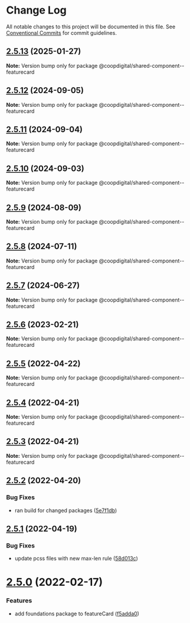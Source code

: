 # Change Log

All notable changes to this project will be documented in this file.
See [Conventional Commits](https://conventionalcommits.org) for commit guidelines.

## [2.5.13](https://github.com/coopdigital/coop-frontend/compare/@coopdigital/shared-component--featurecard@2.5.12...@coopdigital/shared-component--featurecard@2.5.13) (2025-01-27)

**Note:** Version bump only for package @coopdigital/shared-component--featurecard





## [2.5.12](https://github.com/coopdigital/coop-frontend/compare/@coopdigital/shared-component--featurecard@2.5.11...@coopdigital/shared-component--featurecard@2.5.12) (2024-09-05)

**Note:** Version bump only for package @coopdigital/shared-component--featurecard





## [2.5.11](https://github.com/coopdigital/coop-frontend/compare/@coopdigital/shared-component--featurecard@2.5.10...@coopdigital/shared-component--featurecard@2.5.11) (2024-09-04)

**Note:** Version bump only for package @coopdigital/shared-component--featurecard





## [2.5.10](https://github.com/coopdigital/coop-frontend/compare/@coopdigital/shared-component--featurecard@2.5.9...@coopdigital/shared-component--featurecard@2.5.10) (2024-09-03)

**Note:** Version bump only for package @coopdigital/shared-component--featurecard





## [2.5.9](https://github.com/coopdigital/coop-frontend/compare/@coopdigital/shared-component--featurecard@2.5.8...@coopdigital/shared-component--featurecard@2.5.9) (2024-08-09)

**Note:** Version bump only for package @coopdigital/shared-component--featurecard





## [2.5.8](https://github.com/coopdigital/coop-frontend/compare/@coopdigital/shared-component--featurecard@2.5.7...@coopdigital/shared-component--featurecard@2.5.8) (2024-07-11)

**Note:** Version bump only for package @coopdigital/shared-component--featurecard





## [2.5.7](https://github.com/coopdigital/coop-frontend/compare/@coopdigital/shared-component--featurecard@2.5.6...@coopdigital/shared-component--featurecard@2.5.7) (2024-06-27)

**Note:** Version bump only for package @coopdigital/shared-component--featurecard





## [2.5.6](https://github.com/coopdigital/coop-frontend/compare/@coopdigital/shared-component--featurecard@2.5.5...@coopdigital/shared-component--featurecard@2.5.6) (2023-02-21)

**Note:** Version bump only for package @coopdigital/shared-component--featurecard





## [2.5.5](https://github.com/coopdigital/coop-frontend/compare/@coopdigital/shared-component--featurecard@2.5.4...@coopdigital/shared-component--featurecard@2.5.5) (2022-04-22)

**Note:** Version bump only for package @coopdigital/shared-component--featurecard





## [2.5.4](https://github.com/coopdigital/coop-frontend/compare/@coopdigital/shared-component--featurecard@2.5.3...@coopdigital/shared-component--featurecard@2.5.4) (2022-04-21)

**Note:** Version bump only for package @coopdigital/shared-component--featurecard





## [2.5.3](https://github.com/coopdigital/coop-frontend/compare/@coopdigital/shared-component--featurecard@2.5.2...@coopdigital/shared-component--featurecard@2.5.3) (2022-04-21)

**Note:** Version bump only for package @coopdigital/shared-component--featurecard





## [2.5.2](https://github.com/coopdigital/coop-frontend/compare/@coopdigital/shared-component--featurecard@2.5.1...@coopdigital/shared-component--featurecard@2.5.2) (2022-04-20)


### Bug Fixes

* ran build for changed packages ([5e7f1db](https://github.com/coopdigital/coop-frontend/commit/5e7f1dbdf38ca13b8233b81f72d3725b8a47d834))





## [2.5.1](https://github.com/coopdigital/coop-frontend/compare/@coopdigital/shared-component--featurecard@2.5.0...@coopdigital/shared-component--featurecard@2.5.1) (2022-04-19)


### Bug Fixes

* update pcss files with new max-len rule ([58d013c](https://github.com/coopdigital/coop-frontend/commit/58d013c58111ff07521b792b0538bca2690efc74))





# [2.5.0](https://github.com/coopdigital/coop-frontend/compare/@coopdigital/shared-component--featurecard@2.4.8...@coopdigital/shared-component--featurecard@2.5.0) (2022-02-17)


### Features

* add foundations package to featureCard ([f5adda0](https://github.com/coopdigital/coop-frontend/commit/f5adda0cfcc04cd65c76c06063d4ab3a0e71fbdb))

